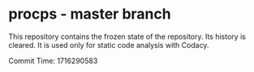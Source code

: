 # procps - master branch

This repository contains the frozen state of the repository.
Its history is cleared. It is used only for static code
analysis with Codacy.

Commit Time: 1716290583